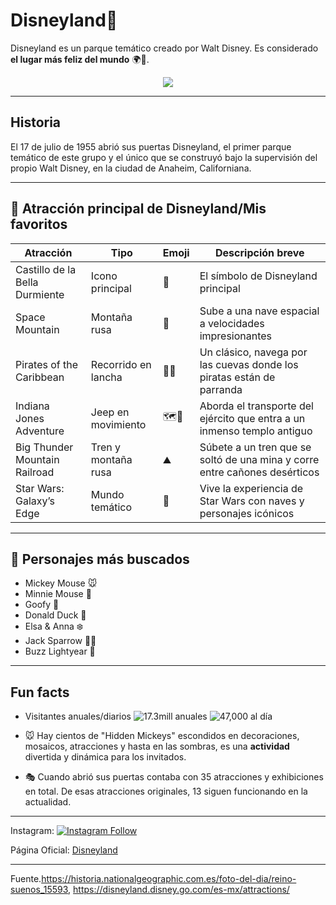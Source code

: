 # Disneyland🏰
Disneyland es un parque temático creado por Walt Disney. Es considerado **el lugar más feliz del mundo** 🌍💫.

<p align="center">
  <img src="https://cdn1.parksmedia.wdprapps.disney.com/resize/mwImage/1/1349/464/75/dam/disneyland/attractions/disneyland/sleeping-beauty-castle-walkthrough/sleeping-beauty-castle-exterior-16x9.jpg?1750971416689"/>
</p>

---

## Historia
El 17 de julio de 1955 abrió sus puertas Disneyland, el primer parque temático de este grupo y el único que se construyó bajo la supervisión del propio Walt Disney, en la ciudad de Anaheim, Californiana.

---

  ## 🎡 Atracción principal de Disneyland/Mis favoritos

| Atracción                    | Tipo            | Emoji | Descripción breve |
|-------------------------------|-----------------|-------|------------------|
|  Castillo de la Bella Durmiente | Icono principal | 🏰    | El símbolo de Disneyland principal |
|  Space Mountain             | Montaña rusa    | 🚀    | Sube a una nave espacial a velocidades impresionantes  |
|  Pirates of the Caribbean      | Recorrido en lancha        |  🏴‍☠️   | Un clásico, navega por las cuevas donde los piratas están de parranda |
|  Indiana Jones Adventure              | Jeep en movimiento   | 🗺️🌴    | Aborda el transporte del ejército que entra a un inmenso templo antiguo  |
|  Big Thunder Mountain Railroad              | Tren y montaña rusa  |  ⛰️   | Súbete a un tren que se soltó de una mina y corre entre cañones desérticos  |
|  Star Wars: Galaxy’s Edge   | Mundo temático  | 🌌    | Vive la experiencia de Star Wars con naves y personajes icónicos  |


---

## 🧚 Personajes más buscados 
- Mickey Mouse 🐭  
- Minnie Mouse 🎀  
- Goofy 🐶  
- Donald Duck 🦆  
- Elsa & Anna ❄️  
- Jack Sparrow 🏴‍☠️  
- Buzz Lightyear 🚀  

---


## Fun facts

- Visitantes anuales/diarios
    ![17.3mill anuales](https://img.shields.io/badge/Anual-17.3mill-blue)
    ![47,000 al día](https://img.shields.io/badge/Diarios-47k-green)
  
- 🐭 Hay cientos de "Hidden Mickeys" escondidos en decoraciones, mosaicos, atracciones y hasta en las sombras, es una **actividad** divertida y dinámica para los invitados.
- 🎭 Cuando abrió sus puertas contaba con 35 atracciones y exhibiciones en total. De esas atracciones originales, 13 siguen funcionando en la actualidad.

---

Instagram:
[![Instagram Follow](https://img.shields.io/badge/Follow_us-Instagram-E4405F?logo=instagram&style=for-the-badge)](https://www.instagram.com/disneyland/)


Página Oficial:
[Disneyland](https://disneyland.disney.go.com/es-us/)

---

Fuente.https://historia.nationalgeographic.com.es/foto-del-dia/reino-suenos_15593, https://disneyland.disney.go.com/es-mx/attractions/






